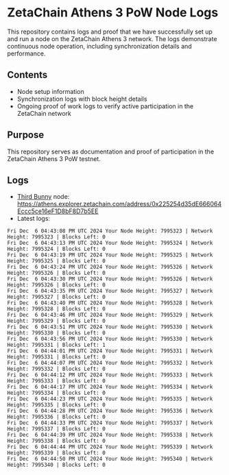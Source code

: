 # ZetaChain Athens 3 PoW Node Logs
This repository contains logs and proof that we have successfully set up and run a node on the ZetaChain Athens 3 network. The logs demonstrate continuous node operation, including synchronization details and performance.

## Contents
- Node setup information
- Synchronization logs with block height details
- Ongoing proof of work logs to verify active participation in the ZetaChain network

## Purpose
This repository serves as documentation and proof of participation in the ZetaChain Athens 3 PoW testnet.

## Logs

- [Third Bunny](https://thirdbunny.xyz/) node: https://athens.explorer.zetachain.com/address/0x225254d35dE666064Eccc5ce16eF1D8bF8D7b5EE
- Latest logs:
```
Fri Dec  6 04:43:08 PM UTC 2024 Your Node Height: 7995323 | Network Height: 7995323 | Blocks Left: 0
Fri Dec  6 04:43:13 PM UTC 2024 Your Node Height: 7995324 | Network Height: 7995324 | Blocks Left: 0
Fri Dec  6 04:43:19 PM UTC 2024 Your Node Height: 7995325 | Network Height: 7995325 | Blocks Left: 0
Fri Dec  6 04:43:24 PM UTC 2024 Your Node Height: 7995326 | Network Height: 7995326 | Blocks Left: 0
Fri Dec  6 04:43:30 PM UTC 2024 Your Node Height: 7995326 | Network Height: 7995326 | Blocks Left: 0
Fri Dec  6 04:43:35 PM UTC 2024 Your Node Height: 7995327 | Network Height: 7995327 | Blocks Left: 0
Fri Dec  6 04:43:40 PM UTC 2024 Your Node Height: 7995328 | Network Height: 7995328 | Blocks Left: 0
Fri Dec  6 04:43:46 PM UTC 2024 Your Node Height: 7995329 | Network Height: 7995329 | Blocks Left: 0
Fri Dec  6 04:43:51 PM UTC 2024 Your Node Height: 7995330 | Network Height: 7995330 | Blocks Left: 0
Fri Dec  6 04:43:56 PM UTC 2024 Your Node Height: 7995330 | Network Height: 7995331 | Blocks Left: 1
Fri Dec  6 04:44:01 PM UTC 2024 Your Node Height: 7995331 | Network Height: 7995331 | Blocks Left: 0
Fri Dec  6 04:44:07 PM UTC 2024 Your Node Height: 7995332 | Network Height: 7995332 | Blocks Left: 0
Fri Dec  6 04:44:12 PM UTC 2024 Your Node Height: 7995333 | Network Height: 7995333 | Blocks Left: 0
Fri Dec  6 04:44:17 PM UTC 2024 Your Node Height: 7995334 | Network Height: 7995334 | Blocks Left: 0
Fri Dec  6 04:44:23 PM UTC 2024 Your Node Height: 7995335 | Network Height: 7995335 | Blocks Left: 0
Fri Dec  6 04:44:28 PM UTC 2024 Your Node Height: 7995336 | Network Height: 7995336 | Blocks Left: 0
Fri Dec  6 04:44:33 PM UTC 2024 Your Node Height: 7995337 | Network Height: 7995337 | Blocks Left: 0
Fri Dec  6 04:44:39 PM UTC 2024 Your Node Height: 7995338 | Network Height: 7995338 | Blocks Left: 0
Fri Dec  6 04:44:44 PM UTC 2024 Your Node Height: 7995339 | Network Height: 7995339 | Blocks Left: 0
Fri Dec  6 04:44:50 PM UTC 2024 Your Node Height: 7995340 | Network Height: 7995340 | Blocks Left: 0
```
